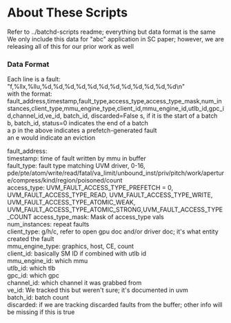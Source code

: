 # About These Scripts
Refer to ../batchd-scripts readme; everything but data format is the same\
We only include this data for "abc" application in SC paper; however, we are releasing all of this for our prior work as well

### Data Format
Each line is a fault:\
"f,%llx,%llu,%d,%d,%d,%d,%d,%d,%d,%d,%d,%d,%d,%d\n"\
with the format:\
fault_address,timestamp,fault_type,access_type,access_type_mask,num_instances,client_type,mmu_engine_type,client_id,mmu_engine_id,utlb_id,gpc_id,channel_id,ve_id, batch_id, discarded=False
s, if it is the start of a batch\
b, batch_id, status=0  indicates the end of a batch\
a p in the above indicates a prefetch-generated fault\
an e would indicate an eviction

fault_address:\
timestamp: time of fault written by mmu in buffer\
fault_type: fault type matching UVM driver, 0-16, pde/pte/atom/write/read/fatal/va_limit/unbound_inst/priv/pitch/work/aperture/compress/kind/region/poisoned/count\
access_type: UVM_FAULT_ACCESS_TYPE_PREFETCH = 0, UVM_FAULT_ACCESS_TYPE_READ, UVM_FAULT_ACCESS_TYPE_WRITE, UVM_FAULT_ACCESS_TYPE_ATOMIC_WEAK, UVM_FAULT_ACCESS_TYPE_ATOMIC_STRONG,UVM_FAULT_ACCESS_TYPE_COUNT 
access_type_mask: Mask of access_type vals\
num_instances: repeat faults\
client_type: g/h/c, refer to open gpu doc and/or driver doc; it's what entity created the fault\
mmu_engine_type: graphics, host, CE, count\
client_id: basically SM ID if combined with utlb id\
mmu_engine_id: which mmu\
utlb_id: which tlb\
gpc_id: which gpc\
channel_id: which channel it was grabbed from\
ve_id: We tracked this but weren't sure; it's documented in uvm\
batch_id: batch count\
discarded: if we are tracking discarded faults from the buffer; other info will be missing if this is true
